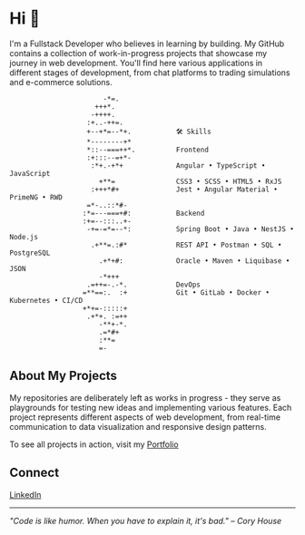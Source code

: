 # Hi 👋

I'm a Fullstack Developer who believes in learning by building. My GitHub contains a collection of work-in-progress projects that showcase my journey in web development. You'll find here various applications in different stages of development, from chat platforms to trading simulations and e-commerce solutions.

```
                       -*=.                       
                     +++*.                        
                    -++++.                        
                   :+..-++=.                      
                   +--+*=--*+.           🛠️ Skills
                   *--------+*                    
                   *::--===++*.          Frontend
                   :+:::--=+*-                    
                    :*+.-+*+             Angular • TypeScript • JavaScript
                      +**=               CSS3 • SCSS • HTML5 • RxJS
                    :+++*#+              Jest • Angular Material • PrimeNG • RWD
                   =*-..::*#-                     
                  :*=---===+#:           Backend
                  :+=--:::..+-                    
                   -+=-=*=--*:           Spring Boot • Java • NestJS • Node.js
                    .+**=.:#*            REST API • Postman • SQL • PostgreSQL
                      .+*+#:             Oracle • Maven • Liquibase • JSON
                      -*+++                       
                   .=++=-.-*.            DevOps
                  =**==:.  :+            Git • GitLab • Docker • Kubernetes • CI/CD
                  +*+=-:::::+                     
                   .+*+. :=++                     
                      -**+-*.                     
                      .=*#+                       
                      :**=                        
                      =-
```
## About My Projects
My repositories are deliberately left as works in progress - they serve as playgrounds for testing new ideas and implementing various features. Each project represents different aspects of web development, from real-time communication to data visualization and responsive design patterns.

To see all projects in action, visit my [Portfolio](your-portfolio-url)

## Connect
[LinkedIn](https://www.linkedin.com/in/YourLinkedInProfile)

---

*"Code is like humor. When you have to explain it, it's bad." – Cory House*
